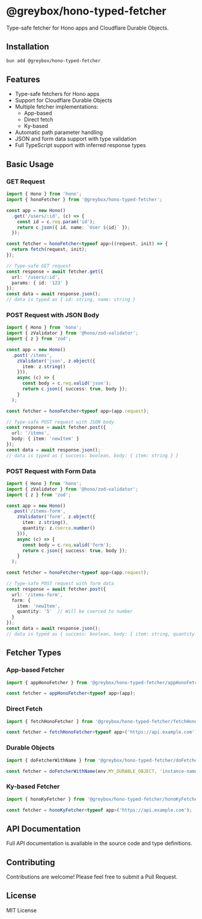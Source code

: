 # @greybox/hono-typed-fetcher

Type-safe fetcher for Hono apps and Cloudflare Durable Objects.

## Installation

```bash
bun add @greybox/hono-typed-fetcher
```

## Features

- Type-safe fetchers for Hono apps
- Support for Cloudflare Durable Objects
- Multiple fetcher implementations:
  - App-based
  - Direct fetch
  - Ky-based
- Automatic path parameter handling
- JSON and form data support with type validation
- Full TypeScript support with inferred response types

## Basic Usage

### GET Request

```typescript
import { Hono } from 'hono';
import { honoFetcher } from '@greybox/hono-typed-fetcher';

const app = new Hono()
  .get('/users/:id', (c) => {
    const id = c.req.param('id');
    return c.json({ id, name: `User ${id}` });
  });

const fetcher = honoFetcher<typeof app>((request, init) => {
  return fetch(request, init);
});

// Type-safe GET request
const response = await fetcher.get({
  url: '/users/:id',
  params: { id: '123' }
});
const data = await response.json();
// data is typed as { id: string, name: string }
```

### POST Request with JSON Body

```typescript
import { Hono } from 'hono';
import { zValidator } from '@hono/zod-validator';
import { z } from 'zod';

const app = new Hono()
  .post('/items', 
    zValidator('json', z.object({
      item: z.string()
    })),
    async (c) => {
      const body = c.req.valid('json');
      return c.json({ success: true, body });
    }
  );

const fetcher = honoFetcher<typeof app>(app.request);

// Type-safe POST request with JSON body
const response = await fetcher.post({
  url: '/items',
  body: { item: 'newItem' }
});
const data = await response.json();
// data is typed as { success: boolean, body: { item: string } }
```

### POST Request with Form Data

```typescript
import { Hono } from 'hono';
import { zValidator } from '@hono/zod-validator';
import { z } from 'zod';

const app = new Hono()
  .post('/items-form',
    zValidator('form', z.object({
      item: z.string(),
      quantity: z.coerce.number()
    })),
    async (c) => {
      const body = c.req.valid('form');
      return c.json({ success: true, body });
    }
  );

const fetcher = honoFetcher<typeof app>(app.request);

// Type-safe POST request with form data
const response = await fetcher.post({
  url: '/items-form',
  form: {
    item: 'newItem',
    quantity: '5'  // Will be coerced to number
  }
});
const data = await response.json();
// data is typed as { success: boolean, body: { item: string, quantity: number } }
```

## Fetcher Types

### App-based Fetcher

```typescript
import { appHonoFetcher } from '@greybox/hono-typed-fetcher/appHonoFetcher';

const fetcher = appHonoFetcher<typeof app>(app);
```

### Direct Fetch

```typescript
import { fetchHonoFetcher } from '@greybox/hono-typed-fetcher/fetchHonoFetcher';

const fetcher = fetchHonoFetcher<typeof app>('https://api.example.com');
```

### Durable Objects

```typescript
import { doFetcherWithName } from '@greybox/hono-typed-fetcher/doFetcher';

const fetcher = doFetcherWithName(env.MY_DURABLE_OBJECT, 'instance-name');
```

### Ky-based Fetcher

```typescript
import { honoKyFetcher } from '@greybox/hono-typed-fetcher/honoKyFetcher';

const fetcher = honoKyFetcher<typeof app>('https://api.example.com');
```

## API Documentation

Full API documentation is available in the source code and type definitions.

## Contributing

Contributions are welcome! Please feel free to submit a Pull Request.

## License

MIT License
